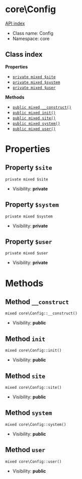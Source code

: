 # core\Config
[API index](../API-index.md)






* Class name: Config
* Namespace: core




## Class index

**Properties**
* [`private mixed $site`](#property-site)
* [`private mixed $system`](#property-system)
* [`private mixed $user`](#property-user)

**Methods**
* [`public mixed __construct()`](#method-__construct)
* [`public mixed init()`](#method-init)
* [`public mixed site()`](#method-site)
* [`public mixed system()`](#method-system)
* [`public mixed user()`](#method-user)







# Properties


## Property `$site`

```
private mixed $site
```





* Visibility: **private**


## Property `$system`

```
private mixed $system
```





* Visibility: **private**


## Property `$user`

```
private mixed $user
```





* Visibility: **private**


# Methods


## Method `__construct`

```
mixed core\Config::__construct()
```





* Visibility: **public**



## Method `init`

```
mixed core\Config::init()
```





* Visibility: **public**



## Method `site`

```
mixed core\Config::site()
```





* Visibility: **public**



## Method `system`

```
mixed core\Config::system()
```





* Visibility: **public**



## Method `user`

```
mixed core\Config::user()
```





* Visibility: **public**


